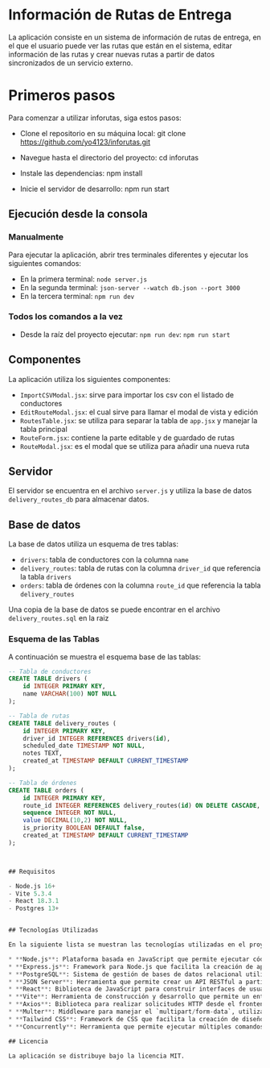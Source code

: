 # Información de Rutas de Entrega

La aplicación consiste en un sistema de información de rutas de entrega, en el que el usuario puede ver las rutas que están en el sistema, editar información de las rutas y crear nuevas rutas a partir de datos sincronizados de un servicio externo.

# Primeros pasos

Para comenzar a utilizar inforutas, siga estos pasos:

- Clone el repositorio en su máquina local:
  git clone https://github.com/yo4123/inforutas.git

- Navegue hasta el directorio del proyecto:
  cd inforutas

- Instale las dependencias:
  npm install

- Inicie el servidor de desarrollo:
  npm run start

## Ejecución desde la consola

### Manualmente

Para ejecutar la aplicación, abrir tres terminales diferentes y ejecutar los siguientes comandos:

- En la primera terminal: `node server.js`
- En la segunda terminal: `json-server --watch db.json --port 3000`
- En la tercera terminal: `npm run dev`

### Todos los comandos a la vez

- Desde la raíz del proyecto ejecutar: `npm run dev`: `npm run start`

## Componentes

La aplicación utiliza los siguientes componentes:

- `ImportCSVModal.jsx`: sirve para importar los csv con el listado de conductores
- `EditRouteModal.jsx`: el cual sirve para llamar el modal de vista y edición
- `RoutesTable.jsx`: se utiliza para separar la tabla de `app.jsx` y manejar la tabla principal
- `RouteForm.jsx`: contiene la parte editable y de guardado de rutas
- `RouteModal.jsx`: es el modal que se utiliza para añadir una nueva ruta

## Servidor

El servidor se encuentra en el archivo `server.js` y utiliza la base de datos `delivery_routes_db` para almacenar datos.

## Base de datos

La base de datos utiliza un esquema de tres tablas:

- `drivers`: tabla de conductores con la columna `name`
- `delivery_routes`: tabla de rutas con la columna `driver_id` que referencia la tabla `drivers`
- `orders`: tabla de órdenes con la columna `route_id` que referencia la tabla `delivery_routes`

Una copia de la base de datos se puede encontrar en el archivo `delivery_routes.sql` en la raiz

### Esquema de las Tablas

A continuación se muestra el esquema base de las tablas:

```sql
-- Tabla de conductores
CREATE TABLE drivers (
    id INTEGER PRIMARY KEY,
    name VARCHAR(100) NOT NULL
);

-- Tabla de rutas
CREATE TABLE delivery_routes (
    id INTEGER PRIMARY KEY,
    driver_id INTEGER REFERENCES drivers(id),
    scheduled_date TIMESTAMP NOT NULL,
    notes TEXT,
    created_at TIMESTAMP DEFAULT CURRENT_TIMESTAMP
);

-- Tabla de órdenes
CREATE TABLE orders (
    id INTEGER PRIMARY KEY,
    route_id INTEGER REFERENCES delivery_routes(id) ON DELETE CASCADE,
    sequence INTEGER NOT NULL,
    value DECIMAL(10,2) NOT NULL,
    is_priority BOOLEAN DEFAULT false,
    created_at TIMESTAMP DEFAULT CURRENT_TIMESTAMP
);



## Requisitos

- Node.js 16+
- Vite 5.3.4
- React 18.3.1
- Postgres 13+


## Tecnologías Utilizadas

En la siguiente lista se muestran las tecnologías utilizadas en el proyecto:

* **Node.js**: Plataforma basada en JavaScript que permite ejecutar código del lado del servidor. Se utiliza para crear un API que maneja la lógica de negocio de la aplicación.
* **Express.js**: Framework para Node.js que facilita la creación de aplicaciones web. En esta aplicación, Express se utiliza para definir y manejar las rutas de la API.
* **PostgreSQL**: Sistema de gestión de bases de datos relacional utilizado para almacenar datos sobre conductores, rutas y órdenes. La conexión a esta base de datos se gestiona a través del paquete `pg`.
* **JSON Server**: Herramienta que permite crear un API RESTful a partir de un archivo JSON (`db.json`). Sirve como una solución rápida para simular un backend en desarrollo.
* **React**: Biblioteca de JavaScript para construir interfaces de usuario. Se utiliza aquí para crear componentes que permiten a los usuarios interactuar con la aplicación, como editar rutas y visualizar información.
* **Vite**: Herramienta de construcción y desarrollo que permite un entorno de desarrollo altamente eficiente para aplicaciones de JavaScript modernas. Aquí se usa para desarrollar el frontend en React.
* **Axios**: Biblioteca para realizar solicitudes HTTP desde el frontend hacia el backend. Se utiliza para obtener y enviar datos entre la interfaz de usuario y el servidor.
* **Multer**: Middleware para manejar el `multipart/form-data`, utilizado principalmente para subir archivos. En este caso, se usa para importar datos desde archivos CSV.
* **Tailwind CSS**: Framework de CSS que facilita la creación de diseños responsivos y modernos, empleado para estilizar la interfaz de usuario.
* **Concurrently**: Herramienta que permite ejecutar múltiples comandos de `npm` simultáneamente. En este proyecto, se utiliza para poner en marcha el servidor, el JSON server y el entorno de desarrollo de Vite al mismo tiempo.

## Licencia

La aplicación se distribuye bajo la licencia MIT.
```
